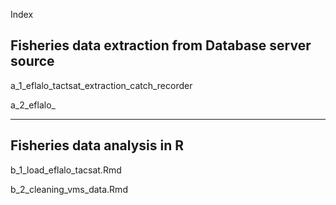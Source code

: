 Index

## Fisheries data extraction from Database server source

 a_1_eflalo_tactsat_extraction_catch_recorder
 
 a_2_eflalo_ 
 
 ------------------------
 
 ## Fisheries data analysis in R 

   
b_1_load_eflalo_tacsat.Rmd

b_2_cleaning_vms_data.Rmd
